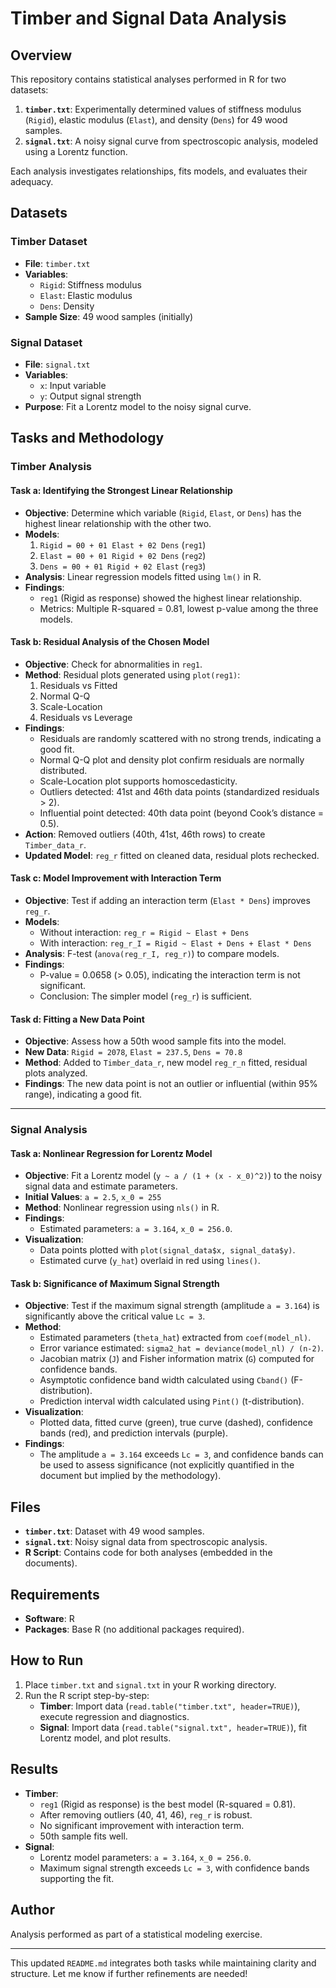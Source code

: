 # Timber and Signal Data Analysis

## Overview
This repository contains statistical analyses performed in R for two datasets:
1. **`timber.txt`**: Experimentally determined values of stiffness modulus (`Rigid`), elastic modulus (`Elast`), and density (`Dens`) for 49 wood samples.
2. **`signal.txt`**: A noisy signal curve from spectroscopic analysis, modeled using a Lorentz function.

Each analysis investigates relationships, fits models, and evaluates their adequacy.

## Datasets

### Timber Dataset
- **File**: `timber.txt`
- **Variables**: 
  - `Rigid`: Stiffness modulus
  - `Elast`: Elastic modulus
  - `Dens`: Density
- **Sample Size**: 49 wood samples (initially)

### Signal Dataset
- **File**: `signal.txt`
- **Variables**: 
  - `x`: Input variable
  - `y`: Output signal strength
- **Purpose**: Fit a Lorentz model to the noisy signal curve.

## Tasks and Methodology

### Timber Analysis

#### Task a: Identifying the Strongest Linear Relationship
- **Objective**: Determine which variable (`Rigid`, `Elast`, or `Dens`) has the highest linear relationship with the other two.
- **Models**:
  1. `Rigid = θ0 + θ1 Elast + θ2 Dens` (`reg1`)
  2. `Elast = θ0 + θ1 Rigid + θ2 Dens` (`reg2`)
  3. `Dens = θ0 + θ1 Rigid + θ2 Elast` (`reg3`)
- **Analysis**: Linear regression models fitted using `lm()` in R.
- **Findings**: 
  - `reg1` (Rigid as response) showed the highest linear relationship.
  - Metrics: Multiple R-squared = 0.81, lowest p-value among the three models.

#### Task b: Residual Analysis of the Chosen Model
- **Objective**: Check for abnormalities in `reg1`.
- **Method**: Residual plots generated using `plot(reg1)`:
  1. Residuals vs Fitted
  2. Normal Q-Q
  3. Scale-Location
  4. Residuals vs Leverage
- **Findings**:
  - Residuals are randomly scattered with no strong trends, indicating a good fit.
  - Normal Q-Q plot and density plot confirm residuals are normally distributed.
  - Scale-Location plot supports homoscedasticity.
  - Outliers detected: 41st and 46th data points (standardized residuals > 2).
  - Influential point detected: 40th data point (beyond Cook’s distance = 0.5).
- **Action**: Removed outliers (40th, 41st, 46th rows) to create `Timber_data_r`.
- **Updated Model**: `reg_r` fitted on cleaned data, residual plots rechecked.

#### Task c: Model Improvement with Interaction Term
- **Objective**: Test if adding an interaction term (`Elast * Dens`) improves `reg_r`.
- **Models**:
  - Without interaction: `reg_r = Rigid ~ Elast + Dens`
  - With interaction: `reg_r_I = Rigid ~ Elast + Dens + Elast * Dens`
- **Analysis**: F-test (`anova(reg_r_I, reg_r)`) to compare models.
- **Findings**:
  - P-value = 0.0658 (> 0.05), indicating the interaction term is not significant.
  - Conclusion: The simpler model (`reg_r`) is sufficient.

#### Task d: Fitting a New Data Point
- **Objective**: Assess how a 50th wood sample fits into the model.
- **New Data**: `Rigid = 2078`, `Elast = 237.5`, `Dens = 70.8`
- **Method**: Added to `Timber_data_r`, new model `reg_r_n` fitted, residual plots analyzed.
- **Findings**: The new data point is not an outlier or influential (within 95% range), indicating a good fit.

---

### Signal Analysis

#### Task a: Nonlinear Regression for Lorentz Model
- **Objective**: Fit a Lorentz model (`y ~ a / (1 + (x - x_0)^2)`) to the noisy signal data and estimate parameters.
- **Initial Values**: `a = 2.5`, `x_0 = 255`
- **Method**: Nonlinear regression using `nls()` in R.
- **Findings**:
  - Estimated parameters: `a = 3.164`, `x_0 = 256.0`.
- **Visualization**: 
  - Data points plotted with `plot(signal_data$x, signal_data$y)`.
  - Estimated curve (`y_hat`) overlaid in red using `lines()`.

#### Task b: Significance of Maximum Signal Strength
- **Objective**: Test if the maximum signal strength (amplitude `a = 3.164`) is significantly above the critical value `Lc = 3`.
- **Method**:
  - Estimated parameters (`theta_hat`) extracted from `coef(model_nl)`.
  - Error variance estimated: `sigma2_hat = deviance(model_nl) / (n-2)`.
  - Jacobian matrix (`J`) and Fisher information matrix (`G`) computed for confidence bands.
  - Asymptotic confidence band width calculated using `Cband()` (F-distribution).
  - Prediction interval width calculated using `Pint()` (t-distribution).
- **Visualization**:
  - Plotted data, fitted curve (green), true curve (dashed), confidence bands (red), and prediction intervals (purple).
- **Findings**: 
  - The amplitude `a = 3.164` exceeds `Lc = 3`, and confidence bands can be used to assess significance (not explicitly quantified in the document but implied by the methodology).

## Files
- **`timber.txt`**: Dataset with 49 wood samples.
- **`signal.txt`**: Noisy signal data from spectroscopic analysis.
- **R Script**: Contains code for both analyses (embedded in the documents).

## Requirements
- **Software**: R
- **Packages**: Base R (no additional packages required).

## How to Run
1. Place `timber.txt` and `signal.txt` in your R working directory.
2. Run the R script step-by-step:
   - **Timber**: Import data (`read.table("timber.txt", header=TRUE)`), execute regression and diagnostics.
   - **Signal**: Import data (`read.table("signal.txt", header=TRUE)`), fit Lorentz model, and plot results.

## Results
- **Timber**: 
  - `reg1` (Rigid as response) is the best model (R-squared = 0.81).
  - After removing outliers (40, 41, 46), `reg_r` is robust.
  - No significant improvement with interaction term.
  - 50th sample fits well.
- **Signal**: 
  - Lorentz model parameters: `a = 3.164`, `x_0 = 256.0`.
  - Maximum signal strength exceeds `Lc = 3`, with confidence bands supporting the fit.

## Author
Analysis performed as part of a statistical modeling exercise.

---

This updated `README.md` integrates both tasks while maintaining clarity and structure. Let me know if further refinements are needed!
